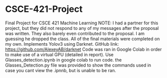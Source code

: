 # CSCE-421-Project
Final Project for CSCE 421 Machine Learning
NOTE: I had a partner for this project, but they did not respond to any of my messages after the proposal was written. They also barely even contributed to the proposal. I am guessing he dropped the class. All of the final materials were completed on my own.
Implements Yolov3 using Darknet. GitHub link: https://github.com/AlexeyAB/darknet
Code was ran in Google Colab in order to make use of a virtual GPU (detailed in report). Use Glasses_detection.ipynb in google colab to run code. the Glasses_Detection.py file was provided to show the commands used in case you cant view the .ipnnb, but is unable to be ran.
